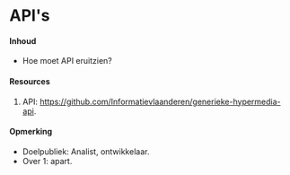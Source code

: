 # API's
#### Inhoud
* Hoe moet API eruitzien?
#### Resources
1. API: https://github.com/Informatievlaanderen/generieke-hypermedia-api.
#### Opmerking
* Doelpubliek: Analist, ontwikkelaar.
* Over 1: apart.
